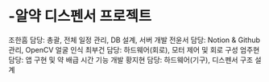 # -알약 디스펜서 프로젝트
조한흠 담당: 총괄, 전체 일정 관리, DB 설계, 서버 개발
전윤서 담당: Notion & Github 관리, OpenCV 얼굴 인식
최부건 담당: 하드웨어(회로), 모터 제어 및 회로 구성
엄주현 담당: 앱 구현 및 약 배급 시간 기능 개발
황지현 담당: 하드웨어(기구), 디스펜서 구조 설계
